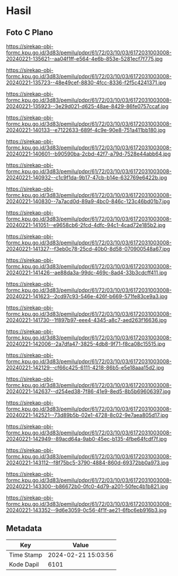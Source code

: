 # Hasil

## Foto C Plano

https://sirekap-obj-formc.kpu.go.id/3d83/pemilu/pdpr/61/72/03/10/03/6172031003008-20240221-135621--aa04f1ff-e564-4e6b-853e-5281ecf7f775.jpg

https://sirekap-obj-formc.kpu.go.id/3d83/pemilu/pdpr/61/72/03/10/03/6172031003008-20240221-135723--48e49cef-8830-4fcc-8336-f2f5c4241371.jpg

https://sirekap-obj-formc.kpu.go.id/3d83/pemilu/pdpr/61/72/03/10/03/6172031003008-20240221-135923--3e29d021-d625-48ae-8429-86fe0757ccaf.jpg

https://sirekap-obj-formc.kpu.go.id/3d83/pemilu/pdpr/61/72/03/10/03/6172031003008-20240221-140133--e7122633-689f-4c9e-90e8-751a411bb180.jpg

https://sirekap-obj-formc.kpu.go.id/3d83/pemilu/pdpr/61/72/03/10/03/6172031003008-20240221-140601--b90590ba-2cbd-42f7-a79d-7528e44abb64.jpg

https://sirekap-obj-formc.kpu.go.id/3d83/pemilu/pdpr/61/72/03/10/03/6172031003008-20240221-140932--c1c9f1da-9b17-47cb-b14e-632769e6422b.jpg

https://sirekap-obj-formc.kpu.go.id/3d83/pemilu/pdpr/61/72/03/10/03/6172031003008-20240221-140830--7a7acd0d-89a9-4bc0-846c-123c46bd01b7.jpg

https://sirekap-obj-formc.kpu.go.id/3d83/pemilu/pdpr/61/72/03/10/03/6172031003008-20240221-141051--e9658cb6-2fcd-4dfc-94c1-4cad72e185b2.jpg

https://sirekap-obj-formc.kpu.go.id/3d83/pemilu/pdpr/61/72/03/10/03/6172031003008-20240221-141327--f3eb0c78-25cd-40b0-8d58-070900548a67.jpg

https://sirekap-obj-formc.kpu.go.id/3d83/pemilu/pdpr/61/72/03/10/03/6172031003008-20240221-141426--ae88da3a-99dc-469c-8ad4-33b3cdcff411.jpg

https://sirekap-obj-formc.kpu.go.id/3d83/pemilu/pdpr/61/72/03/10/03/6172031003008-20240221-141623--2cd97c93-546e-426f-b669-571fe83ce9a3.jpg

https://sirekap-obj-formc.kpu.go.id/3d83/pemilu/pdpr/61/72/03/10/03/6172031003008-20240221-141730--1f897b97-eee4-4345-a8c7-aed263f16636.jpg

https://sirekap-obj-formc.kpu.go.id/3d83/pemilu/pdpr/61/72/03/10/03/6172031003008-20240221-142006--2a7dfa47-3825-4db8-9f71-f8ca08c15515.jpg

https://sirekap-obj-formc.kpu.go.id/3d83/pemilu/pdpr/61/72/03/10/03/6172031003008-20240221-142129--cf66c425-6111-4218-86b5-e5e18aaa15d2.jpg

https://sirekap-obj-formc.kpu.go.id/3d83/pemilu/pdpr/61/72/03/10/03/6172031003008-20240221-142637--d254ed38-7f86-41e9-8ed5-8b5b69606397.jpg

https://sirekap-obj-formc.kpu.go.id/3d83/pemilu/pdpr/61/72/03/10/03/6172031003008-20240221-142521--73d89b5b-02e1-4728-8c02-9e7aea805d17.jpg

https://sirekap-obj-formc.kpu.go.id/3d83/pemilu/pdpr/61/72/03/10/03/6172031003008-20240221-142949--89acd64a-9ab0-45ec-b135-4fbe64fcdf7f.jpg

https://sirekap-obj-formc.kpu.go.id/3d83/pemilu/pdpr/61/72/03/10/03/6172031003008-20240221-143112--f8f75bc5-3790-4884-860d-69372bb0a973.jpg

https://sirekap-obj-formc.kpu.go.id/3d83/pemilu/pdpr/61/72/03/10/03/6172031003008-20240221-143300--b86672b0-0fc0-4d79-a201-50fec4b1b821.jpg

https://sirekap-obj-formc.kpu.go.id/3d83/pemilu/pdpr/61/72/03/10/03/6172031003008-20240221-143352--9d6e3059-0c56-4f1f-ae21-6fbc6eb916b3.jpg


## Metadata

| Key        | Value               |
| ---------- | ------------------- |
| Time Stamp | 2024-02-21 15:03:56 |
| Kode Dapil | 6101                |



